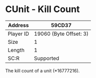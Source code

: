 #  CUnit - Kill Count
Address   | 59CD37
----------|-------------
Player ID | 19060 (Byte Offset: 3)
Size 	  | 1
Length 	  | 1
SC:R      | Supported

The kill count of a unit (*16777216).
